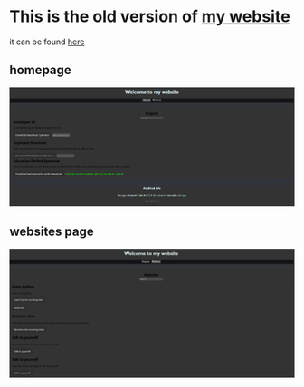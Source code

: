 # This is the old version of [my website](https://chickenmuggets.github.io)
it can be found [here](https://chickenmuggets.github.io/Legacy)

## homepage
![Homescreen](homepage.png)
## websites page
![Websites page](websites.png)
